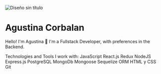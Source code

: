 
![Diseño sin título](https://user-images.githubusercontent.com/73036102/134390075-dbb0bd61-7512-4616-9116-a87cc2871486.png)

# Agustina Corbalan

Hello! I'm Agustina 👋
I'm a Fullstack Developer, with preferences in the Backend.



Technologies and Tools I work with:
JavaScript
React.js
Redux
NodeJS
Express.js
PostgreSQL
MongoDb
Mongoose
Sequelize ORM
HTML y CSS
Git
